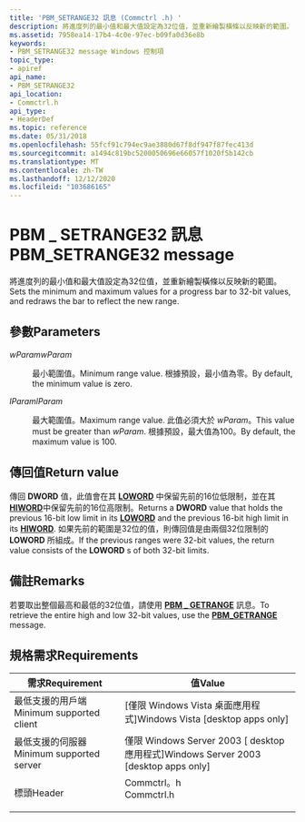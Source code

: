 ```yaml
---
title: 'PBM_SETRANGE32 訊息 (Commctrl .h) '
description: 將進度列的最小值和最大值設定為32位值，並重新繪製橫條以反映新的範圍。
ms.assetid: 7958ea14-17b4-4c0e-97ec-b09fa0d36e8b
keywords:
- PBM_SETRANGE32 message Windows 控制項
topic_type:
- apiref
api_name:
- PBM_SETRANGE32
api_location:
- Commctrl.h
api_type:
- HeaderDef
ms.topic: reference
ms.date: 05/31/2018
ms.openlocfilehash: 55fcf91c794ec9ae3880d67f8df947f87fec413d
ms.sourcegitcommit: a1494c819bc5200050696e66057f1020f5b142cb
ms.translationtype: MT
ms.contentlocale: zh-TW
ms.lasthandoff: 12/12/2020
ms.locfileid: "103686165"
---
```

# <a name="pbm_setrange32-message"></a><span data-ttu-id="2db2b-104">PBM \_ SETRANGE32 訊息</span><span class="sxs-lookup"><span data-stu-id="2db2b-104">PBM\_SETRANGE32 message</span></span>

<span data-ttu-id="2db2b-105">將進度列的最小值和最大值設定為32位值，並重新繪製橫條以反映新的範圍。</span><span class="sxs-lookup"><span data-stu-id="2db2b-105">Sets the minimum and maximum values for a progress bar to 32-bit values, and redraws the bar to reflect the new range.</span></span>

## <a name="parameters"></a><span data-ttu-id="2db2b-106">參數</span><span class="sxs-lookup"><span data-stu-id="2db2b-106">Parameters</span></span>

<dl> <dt>

<span data-ttu-id="2db2b-107">*wParam*</span><span class="sxs-lookup"><span data-stu-id="2db2b-107">*wParam*</span></span> 
</dt> <dd>

<span data-ttu-id="2db2b-108">最小範圍值。</span><span class="sxs-lookup"><span data-stu-id="2db2b-108">Minimum range value.</span></span> <span data-ttu-id="2db2b-109">根據預設，最小值為零。</span><span class="sxs-lookup"><span data-stu-id="2db2b-109">By default, the minimum value is zero.</span></span>

</dd> <dt>

<span data-ttu-id="2db2b-110">*lParam*</span><span class="sxs-lookup"><span data-stu-id="2db2b-110">*lParam*</span></span> 
</dt> <dd>

<span data-ttu-id="2db2b-111">最大範圍值。</span><span class="sxs-lookup"><span data-stu-id="2db2b-111">Maximum range value.</span></span> <span data-ttu-id="2db2b-112">此值必須大於 *wParam*。</span><span class="sxs-lookup"><span data-stu-id="2db2b-112">This value must be greater than *wParam*.</span></span> <span data-ttu-id="2db2b-113">根據預設，最大值為100。</span><span class="sxs-lookup"><span data-stu-id="2db2b-113">By default, the maximum value is 100.</span></span>

</dd> </dl>

## <a name="return-value"></a><span data-ttu-id="2db2b-114">傳回值</span><span class="sxs-lookup"><span data-stu-id="2db2b-114">Return value</span></span>

<span data-ttu-id="2db2b-115">傳回 **DWORD** 值，此值會在其 [**LOWORD**](/previous-versions/windows/desktop/legacy/ms632659(v=vs.85)) 中保留先前的16位低限制，並在其 [**HIWORD**](/previous-versions/windows/desktop/legacy/ms632657(v=vs.85))中保留先前的16位高限制。</span><span class="sxs-lookup"><span data-stu-id="2db2b-115">Returns a **DWORD** value that holds the previous 16-bit low limit in its [**LOWORD**](/previous-versions/windows/desktop/legacy/ms632659(v=vs.85)) and the previous 16-bit high limit in its [**HIWORD**](/previous-versions/windows/desktop/legacy/ms632657(v=vs.85)).</span></span> <span data-ttu-id="2db2b-116">如果先前的範圍是32位的值，則傳回值是由兩個32位限制的 **LOWORD** 所組成。</span><span class="sxs-lookup"><span data-stu-id="2db2b-116">If the previous ranges were 32-bit values, the return value consists of the **LOWORD** s of both 32-bit limits.</span></span>

## <a name="remarks"></a><span data-ttu-id="2db2b-117">備註</span><span class="sxs-lookup"><span data-stu-id="2db2b-117">Remarks</span></span>

<span data-ttu-id="2db2b-118">若要取出整個最高和最低的32位值，請使用 [**PBM \_ GETRANGE**](pbm-getrange.md) 訊息。</span><span class="sxs-lookup"><span data-stu-id="2db2b-118">To retrieve the entire high and low 32-bit values, use the [**PBM\_GETRANGE**](pbm-getrange.md) message.</span></span>

## <a name="requirements"></a><span data-ttu-id="2db2b-119">規格需求</span><span class="sxs-lookup"><span data-stu-id="2db2b-119">Requirements</span></span>



| <span data-ttu-id="2db2b-120">需求</span><span class="sxs-lookup"><span data-stu-id="2db2b-120">Requirement</span></span> | <span data-ttu-id="2db2b-121">值</span><span class="sxs-lookup"><span data-stu-id="2db2b-121">Value</span></span> |
|-------------------------------------|---------------------------------------------------------------------------------------|
| <span data-ttu-id="2db2b-122">最低支援的用戶端</span><span class="sxs-lookup"><span data-stu-id="2db2b-122">Minimum supported client</span></span><br/> | <span data-ttu-id="2db2b-123">\[僅限 Windows Vista 桌面應用程式\]</span><span class="sxs-lookup"><span data-stu-id="2db2b-123">Windows Vista \[desktop apps only\]</span></span><br/>                                        |
| <span data-ttu-id="2db2b-124">最低支援的伺服器</span><span class="sxs-lookup"><span data-stu-id="2db2b-124">Minimum supported server</span></span><br/> | <span data-ttu-id="2db2b-125">僅限 Windows Server 2003 \[ desktop 應用程式\]</span><span class="sxs-lookup"><span data-stu-id="2db2b-125">Windows Server 2003 \[desktop apps only\]</span></span><br/>                                  |
| <span data-ttu-id="2db2b-126">標頭</span><span class="sxs-lookup"><span data-stu-id="2db2b-126">Header</span></span><br/>                   | <dl> <span data-ttu-id="2db2b-127"><dt>Commctrl。h</dt></span><span class="sxs-lookup"><span data-stu-id="2db2b-127"><dt>Commctrl.h</dt></span></span> </dl> |



 

